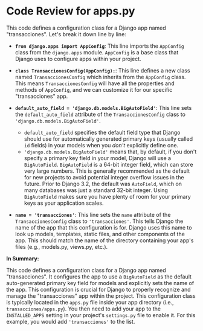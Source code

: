 # Code Review for apps.py

This code defines a configuration class for a Django app named "transacciones". Let's break it down line by line:

*   **`from django.apps import AppConfig`**: This line imports the `AppConfig` class from the `django.apps` module.  `AppConfig` is a base class that Django uses to configure apps within your project.

*   **`class TransaccionesConfig(AppConfig):`**:  This line defines a new class named `TransaccionesConfig` which inherits from the `AppConfig` class. This means `TransaccionesConfig` will have all the properties and methods of `AppConfig`, and we can customize it for our specific "transacciones" app.

*   **`default_auto_field = 'django.db.models.BigAutoField'`**:  This line sets the `default_auto_field` attribute of the `TransaccionesConfig` class to `'django.db.models.BigAutoField'`.
    *   `default_auto_field` specifies the default field type that Django should use for automatically generated primary keys (usually called `id` fields) in your models when you *don't* explicitly define one.
    *   `'django.db.models.BigAutoField'` means that, by default, if you don't specify a primary key field in your model, Django will use a `BigAutoField`.  `BigAutoField` is a 64-bit integer field, which can store very large numbers. This is generally recommended as the default for new projects to avoid potential integer overflow issues in the future.  Prior to Django 3.2, the default was `AutoField`, which on many databases was just a standard 32-bit integer.  Using `BigAutoField` makes sure you have plenty of room for your primary keys as your application scales.

*   **`name = 'transacciones'`**:  This line sets the `name` attribute of the `TransaccionesConfig` class to `'transacciones'`. This tells Django the name of the app that this configuration is for. Django uses this name to look up models, templates, static files, and other components of the app. This should match the name of the directory containing your app's files (e.g., models.py, views.py, etc.).

**In Summary:**

This code defines a configuration class for a Django app named "transacciones". It configures the app to use a `BigAutoField` as the default auto-generated primary key field for models and explicitly sets the name of the app. This configuration is crucial for Django to properly recognize and manage the "transacciones" app within the project. This configuration class is typically located in the `apps.py` file inside your app directory (i.e., `transacciones/apps.py`).  You then need to add your app to the `INSTALLED_APPS` setting in your project's `settings.py` file to enable it.  For this example, you would add `'transacciones'` to the list.
